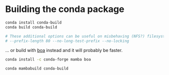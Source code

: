 # Building the conda package

```bash
conda install conda-build
conda build conda-build

# These additional options can be useful on misbehaving (NFS?) filesystems
# --prefix-length 80 --no-long-test-prefix --no-locking
```

... or build with [boa](https://github.com/mamba-org/boa) instead and it will probably be faster.

```bash
conda install -c conda-forge mamba boa

conda mambabuild conda-build
```
